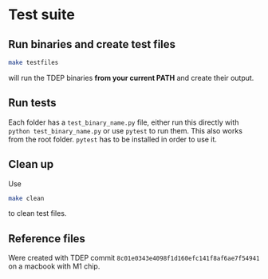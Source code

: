 Test suite
===

## Run binaries and create test files

```bash
make testfiles
```

will run the TDEP binaries **from your current PATH** and create their output.

## Run tests

Each folder has a `test_binary_name.py` file, either run this directly with `python test_binary_name.py` or use `pytest` to run them. This also works from the root folder. `pytest` has to be installed in order to use it.

## Clean up

Use

```bash
make clean
```

to clean test files.

## Reference files

Were created with TDEP commit `8c01e0343e4098f1d160efc141f8af6ae7f54941` on a macbook with M1 chip.